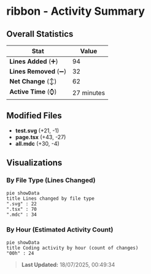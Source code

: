 # ribbon - Activity Summary 

## Overall Statistics

| Stat                   | Value                                                             |
| ---------------------- | ----------------------------------------------------------------- |
| **Lines Added** (➕)   | 94                                          |
| **Lines Removed** (➖) | 32                                        |
| **Net Change** (↕)    | 62                |
| **Active Time** (⌚)   | 27 minutes |


## Modified Files
- **test.svg** (+21, -1)
- **page.tsx** (+43, -27)
- **all.mdc** (+30, -4)

## Visualizations

### By File Type (Lines Changed)

```mermaid
pie showData
title Lines changed by file type
".svg" : 22
".tsx" : 70
".mdc" : 34
```

### By Hour (Estimated Activity Count)

```mermaid
pie showData
title Coding activity by hour (count of changes)
"00h" : 24
```


> **Last Updated:** 18/07/2025, 00:49:34